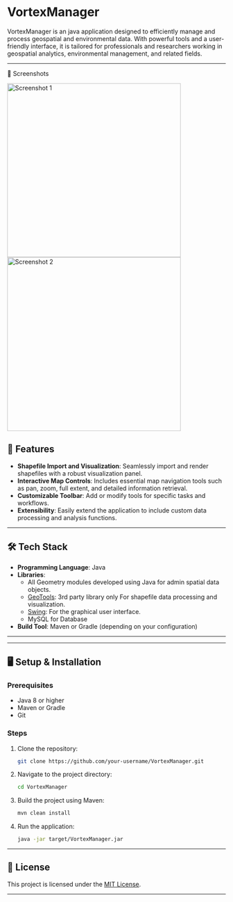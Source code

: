 # VortexManager

VortexManager is an java application designed to efficiently manage and process geospatial and environmental data. With powerful tools and a user-friendly interface, it is tailored for professionals and researchers working in geospatial analytics, environmental management, and related fields.

---

📸 Screenshots

<img src="https://github.com/user-attachments/assets/cbc75963-ee91-4e85-981d-87bdf783ba15" alt="Screenshot 1" width="400" /> 
<img src="https://github.com/user-attachments/assets/6bdf5121-1e0a-4118-abde-cf2eaa601258" alt="Screenshot 2" width="400" />


## 🚀 Features

- **Shapefile Import and Visualization**: Seamlessly import and render shapefiles with a robust visualization panel.
- **Interactive Map Controls**: Includes essential map navigation tools such as pan, zoom, full extent, and detailed information retrieval.
- **Customizable Toolbar**: Add or modify tools for specific tasks and workflows.
- **Extensibility**: Easily extend the application to include custom data processing and analysis functions.

---

## 🛠️ Tech Stack

- **Programming Language**: Java
- **Libraries**:
  - All Geometry modules developed using Java for admin spatial data objects. 
  - [GeoTools](https://geotools.org): 3rd party library only For shapefile data processing and visualization.
  - [Swing](https://docs.oracle.com/javase/tutorial/uiswing/): For the graphical user interface.
  - MySQL for Database
- **Build Tool**: Maven or Gradle (depending on your configuration)

---

---

## 🖥️ Setup & Installation

### Prerequisites
- Java 8 or higher
- Maven or Gradle
- Git

### Steps
1. Clone the repository:
   ```bash
   git clone https://github.com/your-username/VortexManager.git
   ```
2. Navigate to the project directory:
   ```bash
   cd VortexManager
   ```
3. Build the project using Maven:
   ```bash
   mvn clean install
   ```
4. Run the application:
   ```bash
   java -jar target/VortexManager.jar
   ```

---

## 📝 License

This project is licensed under the [MIT License](LICENSE).

---



